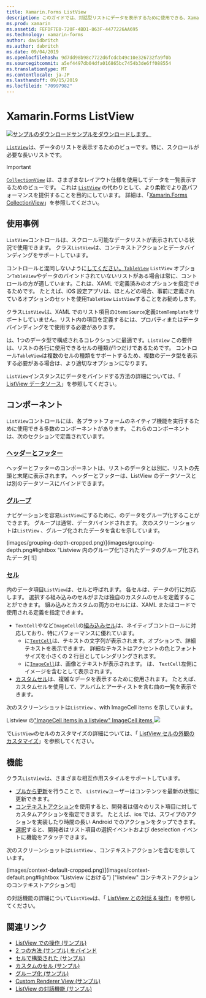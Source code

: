 ```yaml
---
title: Xamarin.Forms ListView
description: このガイドでは、対話型リストにデータを表示するために使用できる、Xamarin. Forms ListView を紹介します。
ms.prod: xamarin
ms.assetid: FEFDF7E0-720F-4BD1-863F-4477226AA695
ms.technology: xamarin-forms
author: davidbritch
ms.author: dabritch
ms.date: 09/04/2019
ms.openlocfilehash: 9d7dd98b98c7722d6fcdcb49c10e326732fa9f0b
ms.sourcegitcommit: a5ef4497db04dfa016865bc7454b3de6ff088554
ms.translationtype: MT
ms.contentlocale: ja-JP
ms.lasthandoff: 09/15/2019
ms.locfileid: "70997982"
---
```

# <a name="xamarinforms-listview"></a>Xamarin.Forms ListView

[![サンプルのダウンロード](~/media/shared/download.png)サンプルをダウンロードします。](https://docs.microsoft.com/samples/xamarin/xamarin-forms-samples/workingwithlistview)

[`ListView`](xref:Xamarin.Forms.ListView)は、データのリストを表示するためのビューです。特に、スクロールが必要な長いリストです。

> [!IMPORTANT]
> [`CollectionView`](xref:Xamarin.Forms.CollectionView) は、さまざまなレイアウト仕様を使用してデータを一覧表示するためのビューです。 これは [ `ListView`](xref:Xamarin.Forms.ListView) の代わりとして、より柔軟でより高パフォーマンスを提供することを目的にしています。 詳細は、「[Xamarin.Forms CollectionView](~/xamarin-forms/user-interface/collectionview/index.md)」を参照してください。

## <a name="use-cases"></a>使用事例

`ListView`コントロールは、スクロール可能なデータリストが表示されている状況で使用できます。 クラス`ListView`は、コンテキストアクションとデータバインディングをサポートしています。

コントロールと混同しないように[してください。`TableView`](~/xamarin-forms/user-interface/tableview.md) `ListView` オプション`TableView`やデータのバインドされていないリストがある場合は常に、コントロールの方が適しています。これは、XAML で定義済みのオプションを指定できるためです。 たとえば、iOS 設定アプリは、ほとんどの場合、事前に定義されているオプションのセットを使用`TableView` `ListView`することをお勧めします。

クラス`ListView`は、XAML でのリスト項目の`ItemsSource`定義`ItemTemplate`をサポートしていません。リスト内の項目を定義するには、プロパティまたはデータバインディングをで使用する必要があります。

は、1つのデータ型で構成されるコレクションに最適です。`ListView` この要件は、リストの各行に使用できるセルの種類が1つだけであるためです。 コントロール`TableView`は複数のセルの種類をサポートするため、複数のデータ型を表示する必要がある場合は、より適切なオプションになります。

`ListView`インスタンスにデータをバインドする方法の詳細については、「 [ListView データソース](~/xamarin-forms/user-interface/listview/data-and-databinding.md)」を参照してください。

## <a name="components"></a>コンポーネント

`ListView`コントロールには、各プラットフォームのネイティブ機能を実行するために使用できる多数のコンポーネントがあります。 これらのコンポーネントは、次のセクションで定義されています。

### <a name="headers-and-footerscustomizing-list-appearancemdheaders-and-footers"></a>[ヘッダーとフッター](customizing-list-appearance.md#headers-and-footers)

ヘッダーとフッターのコンポーネントは、リストのデータとは別に、リストの先頭と末尾に表示されます。 ヘッダーとフッターは、ListView のデータソースとは別のデータソースにバインドできます。

### <a name="groupscustomizing-list-appearancemdgrouping"></a>[グループ](customizing-list-appearance.md#grouping)

ナビゲーションを容易`ListView`にするために、のデータをグループ化することができます。 グループは通常、データバインドされます。 次のスクリーンショットは`ListView` 、グループ化されたデータを含むを示しています。

(images/grouping-depth-cropped.png)](images/grouping-depth.png#lightbox "Listview 内のグループ化")されたデータのグループ化されたデータ[ ![]

### <a name="cellscustomizing-cell-appearancemd"></a>[セル](customizing-cell-appearance.md)

内のデータ項目`ListView`は、セルと呼ばれます。 各セルは、データの行に対応します。 選択する組み込みのセルがまたは独自のカスタムのセルを定義することができます。 組み込みとカスタムの両方のセルには、XAML またはコードで使用される定義を指定できます。

- `TextCell`やなど`ImageCell`の[組み込みセル](customizing-cell-appearance.md#built-in-cells)は、ネイティブコントロールに対応しており、特にパフォーマンスに優れています。
  - に[`TextCell`](customizing-cell-appearance.md#textcell)は、テキストの文字列が表示されます。オプションで、詳細テキストを表示できます。 詳細なテキストはアクセントの色とフォント サイズを小さくの 2 行目としてレンダリングされます。
  - に[`ImageCell`](customizing-cell-appearance.md#imagecell)は、画像とテキストが表示されます。 は、 `TextCell`左側にイメージを含むとして表示されます。
- [カスタムセル](customizing-cell-appearance.md#custom-cells)は、複雑なデータを表示するために使用されます。 たとえば、カスタムセルを使用して、アルバムとアーティストを含む曲の一覧を表示できます。

次のスクリーンショットは`ListView` 、with ImageCell items を示しています。

Listview の["ImageCell items in a listview" ImageCell items ![](images/image-cell-default-cropped.png)](images/image-cell-default.png#lightbox "")

で`ListView`のセルのカスタマイズの詳細については、「 [ListView セルの外観のカスタマイズ](customizing-cell-appearance.md)」を参照してください。

## <a name="functionality"></a>機能

クラス`ListView`は、さまざまな相互作用スタイルをサポートしています。

- [プルから更新](interactivity.md#pull-to-refresh)を行うことで、 `ListView`ユーザーはコンテンツを最新の状態に更新できます。
- [コンテキストアクション](interactivity.md#context-actions)を使用すると、開発者は個々のリスト項目に対してカスタムアクションを指定できます。 たとえば、ios では、スワイプのアクションを実装したり時間の長い Android でのアクションをタップできます。
- [選択](interactivity.md#selection-and-taps)すると、開発者はリスト項目の選択イベントおよび deselection イベントに機能をアタッチできます。

次のスクリーンショットは`ListView` 、コンテキストアクションを含むを示しています。

(images/context-default-cropped.png)](images/context-default.png#lightbox "Listview における") ["listview" コンテキストアクションのコンテキストアクション![]

の対話機能の詳細について`ListView`は、「 [ListView との対話 & 操作](interactivity.md)」を参照してください。

## <a name="related-links"></a>関連リンク

- [ListView での操作 (サンプル)](https://docs.microsoft.com/samples/xamarin/xamarin-forms-samples/workingwithlistview)
- [2 つの方法 (サンプル) をバインド](https://docs.microsoft.com/samples/xamarin/xamarin-forms-samples/userinterface-listview-switchentrytwobinding)
- [セルで構築された (サンプル)](https://docs.microsoft.com/samples/xamarin/xamarin-forms-samples/userinterface-listview-builtincells)
- [カスタムのセル (サンプル)](https://docs.microsoft.com/samples/xamarin/xamarin-forms-samples/userinterface-listview-customcells)
- [グループ化 (サンプル)](https://docs.microsoft.com/samples/xamarin/xamarin-forms-samples/userinterface-listview-grouping)
- [Custom Renderer View (サンプル)](https://docs.microsoft.com/samples/xamarin/xamarin-forms-samples/workingwithlistviewnative/)
- [ListView の対話機能 (サンプル)](https://docs.microsoft.com/samples/xamarin/xamarin-forms-samples/userinterface-listview-interactivity)
